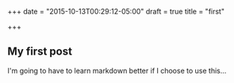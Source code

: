 +++
date = "2015-10-13T00:29:12-05:00"
draft = true
title = "first"

+++
## My first post

I'm going to have to learn markdown better if I choose to use this...
